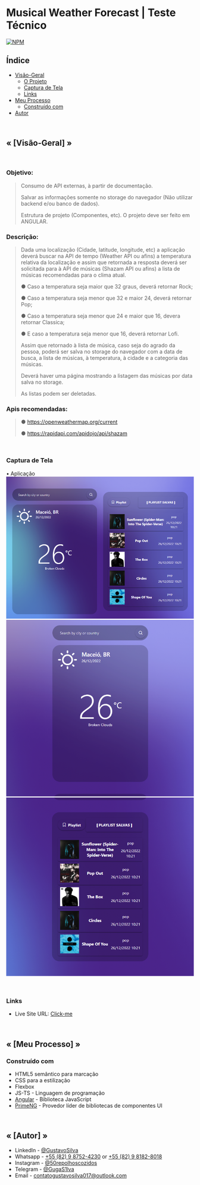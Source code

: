 # Musical Weather Forecast | Teste Técnico 
[![NPM](https://img.shields.io/npm/l/react)](https://github.com/GugaS1lva/TT-Musical.Weather.Forecast/blob/main/LICENSE) 

<h2>Índice</h2>

- [Visão-Geral](#visao-geral)
  - [O Projeto](#o-projeto)
  - [Captura de Tela](#captura-tela)
  - [Links](#links)
- [Meu Processo](#meu-processo)
  - [Construído com](#construido-com)
- [Autor](#autor)

<br>
<h2 id="visao-geral"><strong>« [Visão-Geral] »</strong></h2>
<br>

<h3 id="o-projeto"><strong>Objetivo:</strong></h3>

> Consumo de API externas, à partir de documentação.
>
> Salvar as informações somente no storage do navegador (Não utilizar backend e/ou banco de dados).
>
> Estrutura de projeto (Componentes, etc). O projeto deve ser feito em ANGULAR.
>

<h3><strong>Descrição:</strong></h3>

> Dada uma localização (Cidade, latitude, longitude, etc) a aplicação deverá buscar na API de tempo (Weather API ou afins) a temperatura relativa da localização e assim que retornada a resposta deverá ser solicitada para à API de músicas (Shazam API ou afins) a lista de músicas recomendadas para o clima atual.
>
> ● Caso a temperatura seja maior que 32 graus, deverá retornar Rock;
>
> ● Caso a temperatura seja menor que 32 e maior 24, deverá retornar Pop;
>
> ● Caso a temperatura seja menor que 24 e maior que 16, devera retornar Classica;
>
> ● E caso a temperatura seja menor que 16, deverá retornar Lofi.
>
> Assim que retornado à lista de música, caso seja do agrado da pessoa, poderá ser salva no storage do navegador com a data de busca, a lista de músicas, à temperatura, à cidade e a categoria das músicas.
>
> Deverá haver uma página mostrando a listagem das músicas por data salva no storage.
>
> As listas podem ser deletadas.

<h3><strong>Apis recomendadas:</strong></h3>

>
> ● https://openweathermap.org/current
>
> ● https://rapidapi.com/apidojo/api/shazam
>

<br>
<h3 id="captura-tela"><strong>Captura de Tela</strong></h3>

• Aplicação <br>
![Desktop - 02](./src/assets/img/img-02.png)
![Desktop - 03](./src/assets/img/img-03.png)
![Desktop - 04](./src/assets/img/img-04.png)

<br>
<h3 id="links"><strong>Links</strong></h3>

- Live Site URL: [Click-me](https://tt-musical-weather-forecast.vercel.app/home)

<br>
<h2 id="meu-processo"><strong>« [Meu Processo] »</strong></h2>

<h3 id="construido-com"><strong>Construído com</strong></h3>

- HTML5 semântico para marcação
- CSS para a estilização
- Flexbox
- JS-TS - Linguagem de programação
- [Angular](https://angular.io/) - Biblioteca JavaScript
- [PrimeNG](https://www.primefaces.org/primeng/) - Provedor líder de bibliotecas de componentes UI

<br>
<h2 id="autor"><strong>« [Autor] »</strong></h2>

- LinkedIn - [@GustavoSilva](https://www.linkedin.com/in/guga-silva-124706233/)
- Whatsapp - [+55 (82) 9 8752-4230](https://wa.me/558287524230) or [+55 (82) 9 8182-8018](https://wa.me/558281828018)
- Instagram - [@50repolhoscozidos](https://www.instagram.com/50repolhoscozidos/)
- Telegram - [@GugaS1lva](https://t.me/GugaS1lva)
- Email - [contatogustavosilva017@outlook.com](mailto:contatogustavosilva017@outlook.com)

